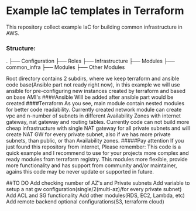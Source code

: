 # Example IaC templates in Terraform
This repository collect example IaC for building common infrastructure in AWS. 
### Structure:
  .
  ├── Configuration
     ├── Roles
  ├── Infrastructure
     ├── Modules
         ├── common_infra
             ├── Modules
                 ├── Other Modules

Root directory contains 2 subdirs, where we keep terraform and ansible code base(Ansible part not ready right now), in this example we will use ansible for pre-configuring new instances created by terraform and based on base AMI's
####Ansible
Will be added after ansible part would be created
####Terraform
As you see, main module contain nested modules for better code readability. Currently created network module can create vpc and n-number of subnets in different Availability Zones with internet gateway, nat gateway and routing tables. Currently code can not build more cheap infrastructure with single NAT gateway for all private subnets and will create NAT GW for every private subnet, also if we has more private subnets, than public, or than Availability zones. 
#####Pay attention
If you just found this repository from internet, Please remember: This code is a quick example and I recommend to use for your projects more complex and ready modules from terraform registry. This modules more flexible, provide more functionality and has support from community and/or maintainer, agains this code may be never update or supported in future.

##TO DO
Add checking number of AZ's and Private subnets
Add variable to setup a nat gw configuration(single/2(multi-az)/for every private subnet)
Add ACL and SG functionality
Add other modules(RDS, EC2, Lambda, etc)
Add remote backend optional configurations(S3, terraform cloud)
